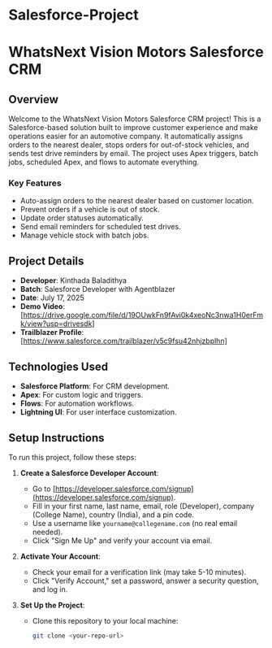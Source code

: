 # Salesforce-Project


# WhatsNext Vision Motors Salesforce CRM

## Overview
Welcome to the WhatsNext Vision Motors Salesforce CRM project! This is a Salesforce-based solution built to improve customer experience and make operations easier for an automotive company. It automatically assigns orders to the nearest dealer, stops orders for out-of-stock vehicles, and sends test drive reminders by email. The project uses Apex triggers, batch jobs, scheduled Apex, and flows to automate everything.

### Key Features
- Auto-assign orders to the nearest dealer based on customer location.
- Prevent orders if a vehicle is out of stock.
- Update order statuses automatically.
- Send email reminders for scheduled test drives.
- Manage vehicle stock with batch jobs.

## Project Details
- **Developer**: Kinthada Baladithya
- **Batch**: Salesforce Developer with Agentblazer
- **Date**: July 17, 2025
- **Demo Video**: [https://drive.google.com/file/d/19OUwkFn9fAvi0k4xeoNc3nwa1H0erFmk/view?usp=drivesdk]
- **Trailblazer Profile**: [https://www.salesforce.com/trailblazer/v5c9fsu42nhjzbplhn]

## Technologies Used
- **Salesforce Platform**: For CRM development.
- **Apex**: For custom logic and triggers.
- **Flows**: For automation workflows.
- **Lightning UI**: For user interface customization.

## Setup Instructions
To run this project, follow these steps:

1. **Create a Salesforce Developer Account**:
   - Go to [https://developer.salesforce.com/signup](https://developer.salesforce.com/signup).
   - Fill in your first name, last name, email, role (Developer), company (College Name), country (India), and a pin code.
   - Use a username like `yourname@collegename.com` (no real email needed).
   - Click "Sign Me Up" and verify your account via email.

2. **Activate Your Account**:
   - Check your email for a verification link (may take 5-10 minutes).
   - Click "Verify Account," set a password, answer a security question, and log in.

3. **Set Up the Project**:
   - Clone this repository to your local machine:
     ```bash
     git clone <your-repo-url>
